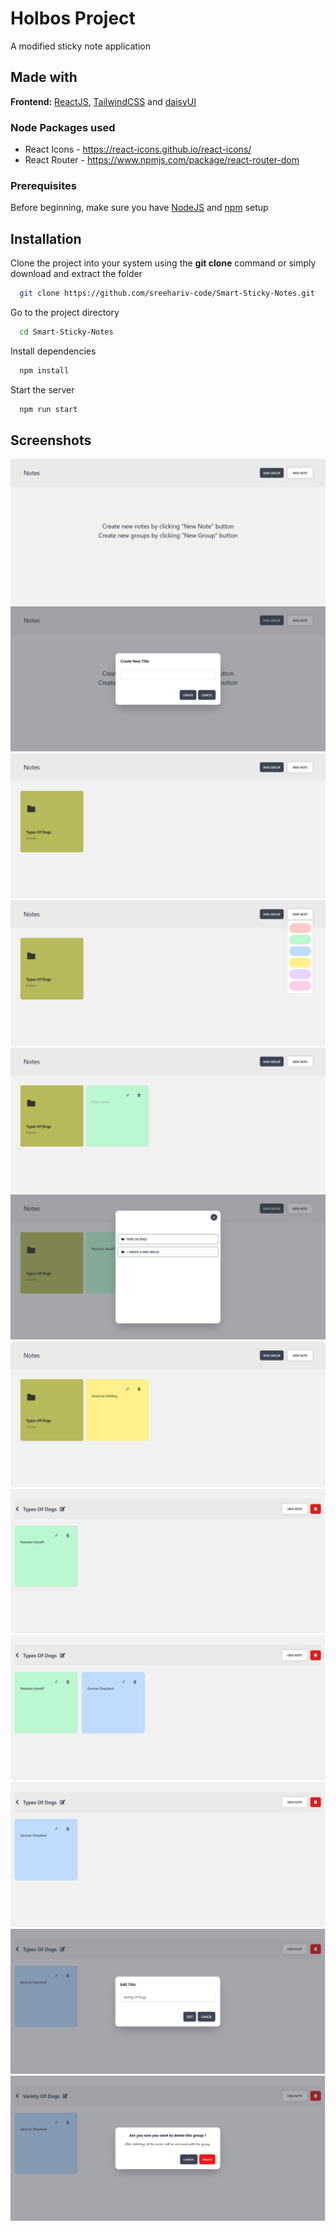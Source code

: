 # Holbos Project

A modified sticky note application

## Made with

**Frontend:** [ReactJS](https://react.dev/), [TailwindCSS](https://tailwindcss.com/docs/installation) and [daisyUI](https://daisyui.com/docs/install/)

### Node Packages used

- React Icons - https://react-icons.github.io/react-icons/
- React Router - https://www.npmjs.com/package/react-router-dom


### Prerequisites

Before beginning, make sure you have [NodeJS](https://nodejs.org/en) and [npm](https://docs.npmjs.com/cli/v9/configuring-npm/install) setup

## Installation

Clone the project into your system using the **git clone** command or simply download and extract the folder

```bash
  git clone https://github.com/sreehariv-code/Smart-Sticky-Notes.git
```

Go to the project directory

```bash
  cd Smart-Sticky-Notes
```

Install dependencies

```bash
  npm install
```

Start the server

```bash
  npm run start
```

## Screenshots

![App Screenshot](./screenshots/main.png)
![App Screenshot](./screenshots/newgroup.png)
![App Screenshot](./screenshots/afternewgroup.png)
![App Screenshot](./screenshots/newnote.png)
![App Screenshot](./screenshots/afternewnote.png)
![App Screenshot](./screenshots/addlink.png)
![App Screenshot](./screenshots/addingtofolder.png)
![App Screenshot](./screenshots/insidethefolder.png)
![App Screenshot](./screenshots/deletewithinfolderbefore.png)
![App Screenshot](./screenshots/afterdeletewithinfolder.png)
![App Screenshot](./screenshots/edittitle.png)
![App Screenshot](./screenshots/deletefullgroup.png)

